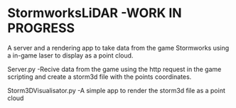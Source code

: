 # StormworksLiDAR -WORK IN PROGRESS
A server and a rendering app to take data from the game Stormworks using a in-game laser to display as a point cloud.

Server.py -Recive data from the game using the http request in the game scripting and create a storm3d file with the points coordinates.

Storm3DVisualisator.py -A simple app to render the storm3d file as a point cloud

